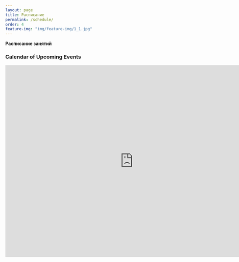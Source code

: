 ```yaml
---
layout: page
title: Расписание
permalink: /schedule/
order: 4
feature-img: "img/feature-img/1_1.jpg"
---
```


<div class="span3">
  <strong>Расписание занятий</strong>
<div id="upcoming"></div><!--/span-->
</div>
<div class="span9">
  <h3>Calendar of Upcoming Events</h3>
 <iframe src="https://www.google.com/calendar/embed?showTitle=0&amp;showDate=0&amp;showPrint=0&amp;showTabs=0&amp;showCalendars=0&amp;showTz=0&amp;height=600&amp;wkst=2&amp;hl=ru&amp;bgcolor=%23ffffff&amp;src=siom9h67k7nr721ccronmdvggo%40group.calendar.google.com&amp;color=%23A32929&amp;ctz=Europe%2FMoscow" style=" border-width:0 " width="800" height="600" frameborder="0" scrolling="no"></iframe>
</div><!--/span-->